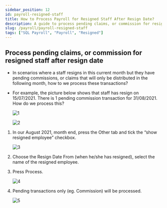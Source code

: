 ```yaml
---
sidebar_position: 12
id: payroll-resigned-staff
title: How to Process Payroll for Resigned Staff After Resign Date?
description: A guide to process pending claims, or commission for resigned staff afer resign date
slug: /payroll/payroll-resigned-staff
tags: ["SQL Payroll", "Payroll", "Resigned"]
---
```


## Process pending claims, or commission for resigned staff after resign date

- In scenarios where a staff resigns in this current month but they have pending commissions, or claims that will only be distributed in the following month, how to we process these transactions?

- For example, the picture below shows that staff has resign on 15/07/2021. There is 1 pending commission transaction for 31/08/2021. How do we process this?

    ![1](/img/payroll/payroll-resigned-staff/1.png)

    ![2](/img/payroll/payroll-resigned-staff/2.png)

1. In our August 2021, month end, press the Other tab and tick the “show resigned employee” checkbox.

    ![3](/img/payroll/payroll-resigned-staff/3.png)

2. Choose the Resign Date From (when he/she has resigned), select the name of the resigned employee.

3. Press Process.

    ![4](/img/payroll/payroll-resigned-staff/4.png)

4. Pending transactions only (eg. Commission) will be processed.

    ![5](/img/payroll/payroll-resigned-staff/5.png)
